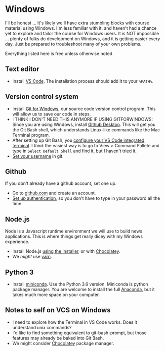 # Windows

I'll be honest ... It's likely we'll have extra stumbling blocks with course material using Windows. I'm less familiar with it, and haven't had a chance yet to explore and tailor the course for Windows users. It is NOT impossible ... plenty of folks do development on Windows, and it is getting easier every day. Just be prepared to troubleshoot many of your own problems.

Everything listed here is free unless otherwise noted.

## Text editor

* Install [VS Code](https://code.visualstudio.com/docs/setup/windows). The installation process should add it to your `%PATH%`.

## Version control system

* Install [Git for Windows](https://gitforwindows.org/), our source code version control program. This will allow us to save our code in steps.
* I THINK I DON'T NEED THIS ANYMORE IF USING GITFORWINDOWS: Since you are using Windows, install [Github Desktop](https://desktop.github.com/). This will get you the Git Bash shell, which understands Linux-like commands like the Mac Terminal program.
* After setting up Git Bash, you [configure your VS Code integrated terminal](https://code.visualstudio.com/docs/editor/integrated-terminal#_windows). I _think_ the easiest way is to go to View > Command Pallete and type in `Select Default Shell` and find it, but I haven't tried it.
* [Set your username](https://help.github.com/articles/setting-your-username-in-git/) in git.

## Github

If you don't already have a github account, set one up.

* Go to [github.com](github.com) and create an account.
* [Set up authentication](https://help.github.com/articles/caching-your-github-password-in-git/), so you don't have to type in your password all the time.

## Node.js

 Node is a Javascript runtime environment we will use to build news applications. This is where things get really dicey with my Windows experience.

* Install Node.js [using the installer](https://nodejs.org/en/download/), or with [Chocolatey](https://nodejs.org/en/download/package-manager/#windows).
* We _might_ use [yarn](https://yarnpkg.com/lang/en/docs/install/#windows-stable).

## Python 3

* Install [miniconda](https://conda.io/miniconda.html). Use the Python 3.6 version. Miniconda is python package manager. You are welcome to install the full [Anaconda](https://conda.io/docs/user-guide/install/index.html), but it takes much more space on your computer.

## Notes to self on VCS on Windows

* I need to explore how the Terminal in VS Code works. Does it understand unix commands?
* I'd like to find something equivalent to git-bash-prompt, but those features may already be baked into Git Bash.
* We might consider [Chocolatey](https://chocolatey.org/) package manager.
